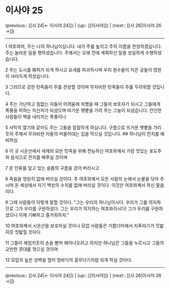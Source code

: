 # 이사야 25

(previous:: [[사 24|← 이사야 24]]) | (up:: [[이사야]]) | (next:: [[사 26|이사야 26 →]])

***




1 
여호와여, 주는 나의 하나님이십니다. 내가 주를 높이고 주의 이름을 찬양하겠습니다. 주는 놀라운 일을 행하셨습니다. 주께서는 오래 전에 계획하신 일을 성실하게 수행하셨습니다. 



2 
주는 도시를 폐허가 되게 하시고 요새를 파괴하시며 우리 원수들이 지은 궁들이 영원히 사라지게 하셨습니다. 



3 
그러므로 강한 민족들이 주를 찬양할 것이며 무자비한 민족들이 주를 두려워할 것입니다. 



4 
주는 가난하고 힘없는 자들이 어려움에 처했을 때 그들의 보호자가 되시고 그들에게 폭풍을 피하는 피신처가 되셨으며 따가운 햇볕을 가려 주는 그늘이 되셨습니다. 잔인한 사람들이 벽을 내리치는 폭풍이나 



5 
사막의 열기와 같아도 주는 그들을 잠잠하게 하십니다. 구름으로 뜨거운 햇볕을 가리듯이 주께서 무자비한 자들의 떠들어대는 입을 막으실 것입니다. ## 하나님이 잔치를 예비하심 



6 
이 곳 시온산에서 세계의 모든 민족을 위해 전능하신 여호와께서 가장 맛있는 포도주와 음식으로 잔치를 베푸실 것이며 



7 
온 인류를 덮고 있는 슬픔의 구름을 걷어 버리시고 



8 
죽음을 영원히 없애 버리실 것이다. 주 여호와께서 모든 사람의 눈에서 눈물을 닦아 주시며 온 세상에서 자기 백성의 수치를 없애 버리실 것이다. 이것은 여호와께서 하신 말씀이다. 



9 
그때 사람들이 이렇게 말할 것이다. "그는 우리의 하나님이시다. 우리가 그를 의지하므로 그가 우리를 구원하셨다. 그는 우리가 의지하는 여호와이시다! 그가 우리를 구원하셨으니 이제 기뻐하고 즐거워하자." 



10 
여호와께서 시온산을 보호하실 것이나 모압 사람들은 거름더미에서 지푸라기가 짓밟히듯 짓밟힐 것이다. 



11 
그들이 헤엄치듯이 손을 뻗쳐 헤어나오려고 하지만 하나님은 그들을 누르시고 그들의 교만한 콧대를 꺾으실 것이며 



12 
모압의 높은 성벽을 헐어 땅바닥의 흙무더기처럼 되게 하실 것이다.

***

(previous:: [[사 24|← 이사야 24]]) | (up:: [[이사야]]) | (next:: [[사 26|이사야 26 →]])
